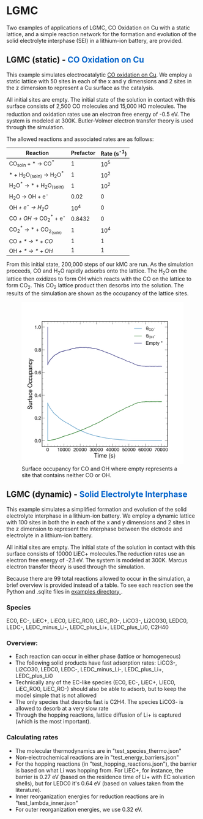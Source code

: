 # LGMC
Two examples of applications of LGMC, CO Oxidation on Cu with a static lattice, and a simple reaction network for the formation and evolution of the solid electrolyte interphase (SEI) in a lithium-ion battery, are provided. 

## LGMC (static) - <span style="color: #0066CC"> CO Oxidation on Cu </span>
This example simulates electrocatalytic [CO oxidation on Cu](https://pubs.aip.org/aip/jcp/article/155/16/164701/199778/Effects-of-surface-diffusion-in-electrocatalytic). We employ a static lattice with 50 sites in each of the x and y dimensions and 2 sites in the z dimension to represent a Cu surface as the catalysis. 

All initial sites are empty. The initial state of the solution in contact with this surface consists of 2,500 CO molecules and 15,000 H<sub></sub>O molecules. The reduction and oxidation rates use an electron free energy of -0.5 eV. The system is modeled at 300K. Butler-Volmer electron transfer theory is used through the simulation.

The allowed reactions and associated rates are as follows:

| Reaction                                 | Prefactor | Rate (s<sup>-1</sup>) |
|------------------------------------------|-----------|---------------|
| CO<sub>soln</sub> + * &rarr; CO<sup>*</sup>           | 1         | 10<sup>5</sup>       |
| * + H<sub>2</sub>O<sub>(soln)</sub> &rarr; H<sub>2</sub>O<sup>*</sup>   | 1         | 10<sup>2</sup>       |
| H<sub>2</sub>O<sup>*</sup> → * + H<sub>2</sub>O<sub>(soln)</sub>    | 1         | 10<sup>2</sup>        |
| H<sub>2</sub>O<sup></sup> → OH<sup></sup> + e<sup>-</sup>      | 0.02      | 0             |
| OH<sup>*</sup> + e<sup>-</sup> → H<sub>2</sub>O<sup>*</sup>          | 10<sup>4</sup>    | 0             |
| CO<sup>*</sup> + OH<sup>*</sup> → CO<sub>2</sub><sup>*</sup> + e<sup>-</sup>  | 0.8432    | 0             |
| CO<sub>2</sub><sup>*</sup> → * + CO<sub>2<sub>(soln)</sub></sub>     | 1         | 10<sup>4</sup>       |
| CO<sup>*</sup> + * → * + CO<sup>*</sup>            | 1         | 1             |
| OH<sup>*</sup> + * → * + OH<sup>*</sup>            | 1         | 1             |

From this initial state, 200,000 steps of our kMC are run. As the simulation proceeds, CO and H<sub>2</sub>O rapidly adsorbs onto the lattice. The H<sub>2</sub>O on the lattice then oxidizes to form OH which reacts with the CO on the lattice to form CO<sub>2</sub>. This CO<sub>2</sub> lattice product then desorbs into the solution. The results of the simulation are shown as the occupancy of the lattice sites.

<figure>
    <img src="valid.png"
         alt="Results of CO Oxidation on Cu">
    <figcaption>Surface occupancy for CO and OH where empty represents a site that contains neither CO or OH. </figcaption>
</figure>

## LGMC (dynamic) - <span style="color: #0066CC"> Solid Electrolyte Interphase  </span>
This example simulates a simplified formation and evolution of the solid electrolyte interphase in a lithium-ion battery. We employ a dynamic lattice with 100 sites in both the in each of the x and y dimensions and 2 sites in the z dimension to represent the interphase between the elctrode and electrolyte in a lithium-ion battery.

All initial sites are empty. The initial state of the solution in contact with this surface consists of 10000 LiEC+ molecules.The reduction rates use an electron free energy of -2.1 eV. The system is modeled at 300K. Marcus electron transfer theory is used through the simulation.

Because there are 99 total reactions allowed to occur in the simulation, a brief overview is provided instead of a table. To see each reaction see the Python and .sqlite files in <a href="{{ site.github.repository_url }}"> examples directory </a>. 

### Species
EC0, EC-, LiEC+, LiEC0, LiEC_RO0, LiEC_RO-,
LiCO3-, Li2CO30, LEDC0, LEDC-, LEDC_minus_Li-, LEDC_plus_Li+, LEDC_plus_Li0, C2H40

### Overview:
- Each reaction can occur in either phase (lattice or homogeneous)
- The following solid products have fast adsorption rates: LiCO3-, Li2CO30, LEDC0, LEDC-, LEDC_minus_Li-, LEDC_plus_Li+, LEDC_plus_Li0
- Technically any of the EC-like species (EC0, EC-, LiEC+, LIEC0, LiEC_RO0, LiEC_RO-) should also be able to adsorb, but to keep the model simple that is not allowed
- The only species that desorbs fast is C2H4. The species LiCO3- is allowed to desorb at a very slow rate  
- Through the hopping reactions, lattice diffusion of Li+ is captured (which is the most important). 

### Calculating rates
- The molecular thermodynamics are in "test_species_thermo.json"
- Non-electrochemical reactions are in "test_energy_barriers.json" 
- For the hopping reactions (in "test_hopping_reactions.json"), the barrier is based on what Li was hopping from. For LiEC+, for instance, the barrier is 0.27 eV (based on the residence time of Li+ with EC solvation shells), but for LEDC0 it's 0.64 eV (based on values taken from the literature).
- Inner reorganization energies for reduction reactions are in "test_lambda_inner.json"
- For outer reorganization energies, we use 0.32 eV. 


